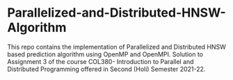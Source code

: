 # Parallelized-and-Distributed-HNSW-Algorithm
This repo contains the implementation of Parallelized and Distributed HNSW based prediction algorithm using OpenMP and OpenMPI. Solution to Assignment 3 of the course COL380- Introduction to Parallel and Distributed Programming offered in Second (Holi) Semester 2021-22.
